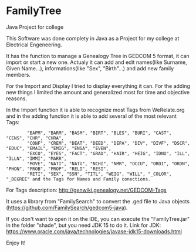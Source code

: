 # FamilyTree

Java Project for college

This Software was done complety in Java as a Project for my college at Electrical Engeneering.

It has the function to manage a Genealogy Tree in GEDCOM 5 format, it can import or start a new one. Actualy it can add and edit names(like Surname, Given Name...), informations(like "Sex", "Birth"...) and add new family members.

For the Import and Display I tried to display everything it can. For the adding new things I limited the amount and generalized most for time and objective reasons.

In the Import function it is able to recognize most Tags from WeRelate.org and in the adding function it is able to add several of the most relevant Tags:
            
            "BAPM", "BARM", "BASM", "BIRT", "BLES", "BURI", "CAST", "CENS", "CHR", "CHRA",
            "CONF", "CREM", "DEAT", "DEED", "DEPA", "DIV", "DIVF", "DSCR", "EDUC", "EMAIL", "EMIG", "ENGA", "EVEN",
            "EXCO", "EYES", "FACT", "GRAD", "HAIR", "HEIG", "IDNO", "ILL", "ILLN", "IMMI", "MARR",
            "MOVE", "NATI", "NATU", "NCHI", "NMR", "OCCU", "ORDI", "ORDN", "PHON", "PROB", "PROP", "RELI", "RESI",
            "RETI", "SEX", "SSN", "TITL", "WEIG", "WILL", "_COLOR", "_DEGREE" and the Tags for Names and Family conections.
For Tags description: http://genwiki.genealogy.net/GEDCOM-Tags

It uses a library from "FamilySearch" to convert the .ged file to Java objects (https://github.com/FamilySearch/gedcom5-java).

If you don't want to open it on the IDE, you can execute the "FamilyTree.jar" in the folder "shade", but you need JDK 15 to do it.
Link for JDK: https://www.oracle.com/java/technologies/javase-jdk15-downloads.html

Enjoy It!

